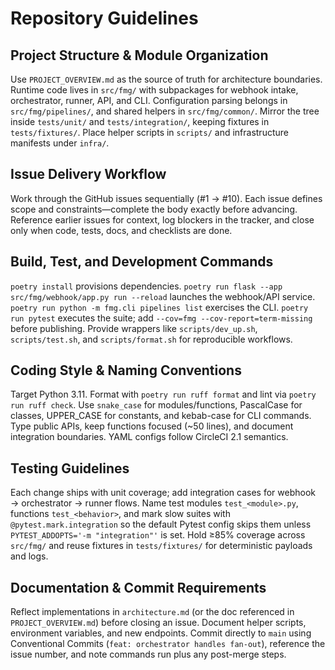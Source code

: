 # Repository Guidelines

## Project Structure & Module Organization
Use `PROJECT_OVERVIEW.md` as the source of truth for architecture boundaries. Runtime code lives in `src/fmg/` with subpackages for webhook intake, orchestrator, runner, API, and CLI. Configuration parsing belongs in `src/fmg/pipelines/`, and shared helpers in `src/fmg/common/`. Mirror the tree inside `tests/unit/` and `tests/integration/`, keeping fixtures in `tests/fixtures/`. Place helper scripts in `scripts/` and infrastructure manifests under `infra/`.

## Issue Delivery Workflow
Work through the GitHub issues sequentially (#1 → #10). Each issue defines scope and constraints—complete the body exactly before advancing. Reference earlier issues for context, log blockers in the tracker, and close only when code, tests, docs, and checklists are done.

## Build, Test, and Development Commands
`poetry install` provisions dependencies. `poetry run flask --app src/fmg/webhook/app.py run --reload` launches the webhook/API service. `poetry run python -m fmg.cli pipelines list` exercises the CLI. `poetry run pytest` executes the suite; add `--cov=fmg --cov-report=term-missing` before publishing. Provide wrappers like `scripts/dev_up.sh`, `scripts/test.sh`, and `scripts/format.sh` for reproducible workflows.

## Coding Style & Naming Conventions
Target Python 3.11. Format with `poetry run ruff format` and lint via `poetry run ruff check`. Use `snake_case` for modules/functions, PascalCase for classes, UPPER_CASE for constants, and kebab-case for CLI commands. Type public APIs, keep functions focused (~50 lines), and document integration boundaries. YAML configs follow CircleCI 2.1 semantics.

## Testing Guidelines
Each change ships with unit coverage; add integration cases for webhook → orchestrator → runner flows. Name test modules `test_<module>.py`, functions `test_<behavior>`, and mark slow suites with `@pytest.mark.integration` so the default Pytest config skips them unless `PYTEST_ADDOPTS='-m "integration"'` is set. Hold ≥85% coverage across `src/fmg/` and reuse fixtures in `tests/fixtures/` for deterministic payloads and logs.

## Documentation & Commit Requirements
Reflect implementations in `architecture.md` (or the doc referenced in `PROJECT_OVERVIEW.md`) before closing an issue. Document helper scripts, environment variables, and new endpoints. Commit directly to `main` using Conventional Commits (`feat: orchestrator handles fan-out`), reference the issue number, and note commands run plus any post-merge steps.
